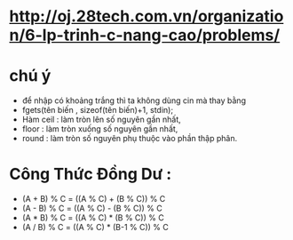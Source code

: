 # http://oj.28tech.com.vn/organization/6-lp-trinh-c-nang-cao/problems/
# chú ý
  - để nhập có khoảng trắng thì ta không dùng cin mà thay bằng
  - fgets(tên biến , sizeof(tên biến)+1, stdin);
  - Hàm ceil : làm tròn lên số nguyên gần nhất,
  -  floor : làm tròn xuống số nguyên gần nhất,
  -  round : làm tròn số nguyên phụ thuộc vào phần thập phân.
# Công Thức Đồng Dư :

  - (A + B) % C = ((A % C) + (B % C)) % C
  - (A - B) % C = ((A % C) - (B % C)) % C
  - (A * B) % C = ((A % C) * (B % C)) % C
  - (A / B) % C = ((A % C) * (B-1 % C)) % C